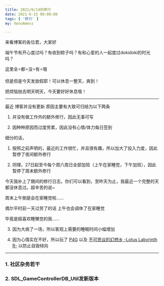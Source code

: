 ```yaml
---
title: 2021/6/14的修行
date: 2021-6-15 00:00:00
tags: [ '修行' ]
my: XenoAmess

---
```


来看博客的各位君，大家好

端午节有开心度过吗？有收到粽子吗？有和心爱的人一起度过dokidoki的时光吗？

这里全⭐都⭐没⭐有⭐哦

但是但是今天发放假耶！可以休息一整天，爽到！

把烦恼抛去明天明天，今天要好好休息哦！

---

最近 博客并没有更新 原因主要有大致可归结为以下两条

1. 并没有做工作外的额外修行，因此无事可写

2. 因种种原因而过度劳累，因此没有心情/体力每日签到

细分的话，

1. 按照之前声明的，最近的工作很忙，并且很有趣，所以加大了投入力度，因此暂停了夜间额外修行

2. 同理，27日起至今每个周六周日全部加班（上午在家睡觉，下午加班），因此暂停了周末额外修行

今天我补上了期间的修行日志。你们可以看到，至昨天为止，我最近一个完整的天都没休息过。超辛苦的说~

周末上午倒是会在家睡觉啦……

偶尔平时前一天过劳了的话 上午也会调休了在家睡觉

毕竟是超喜欢睡懒觉的我……

3. 因为大病了一场，所以客观上需要的睡眠时间小幅增加

4. 因为心情实在不好，所以玩了
[P4G](https://store.steampowered.com/app/1113000/Persona_4_Golden/)
以及
[不可思议的幻想乡 -Lotus Labyrinth R-](https://store.steampowered.com/app/1005120/_Lotus_Labyrinth_R/)
以防止自毁倾向

---

### 1. 社区杂务若干

### 2. SDL_GameControllerDB_Util发新版本
